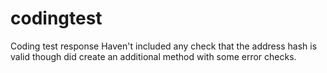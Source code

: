 # codingtest
Coding test response
Haven't included any check that the address hash is valid though did create an additional method with some error checks. 
